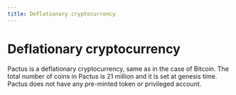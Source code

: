 ```yaml
---
title: Deflationary cryptocurrency
---
```


# Deflationary cryptocurrency

Pactus is a deflationary cryptocurrency, same as in the case of Bitcoin. The total number of coins in
Pactus is 21 million and it is set at genesis time. Pactus does not have any pre-minted token or
privileged account.
